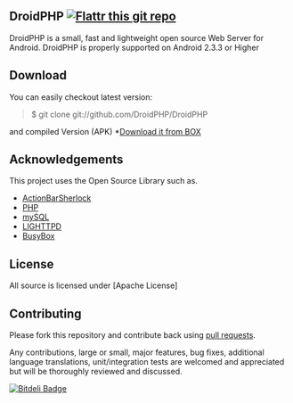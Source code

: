 ## DroidPHP [![Flattr this git repo](http://api.flattr.com/button/flattr-badge-large.png)](https://flattr.com/submit/auto?user_id=Shushant786&url=https://github.com/droidphp/droidphp&title=DroidPHP&language=&tags=github&category=software)

DroidPHP is a small, fast and lightweight open source Web Server for Android.
DroidPHP is properly supported on Android 2.3.3 or Higher 


## Download
You can easily checkout latest version:

> $ git clone git://github.com/DroidPHP/DroidPHP

and compiled Version (APK)
*[Download it from BOX](https://www.box.com/s/wt80026oy26k1xf4y5xv)
<br />


## Acknowledgements

This project uses the Open Source Library such as.

* [ActionBarSherlock](https://github.com/JakeWharton/ActionBarSherlock)
* [PHP](http://php.net)
* [mySQL](http://mysql.com)
* [LIGHTTPD](http://lighttpd.org/)
* [BusyBox](http://busybox.net)

## License
All source is licensed under [Apache License]

## Contributing


Please fork this repository and contribute back using
[pull requests](https://github.com/droidphp/droidphp/pulls).

Any contributions, large or small, major features, bug fixes, additional
language translations, unit/integration tests are welcomed and appreciated
but will be thoroughly reviewed and discussed.


[![Bitdeli Badge](https://d2weczhvl823v0.cloudfront.net/DroidPHP/droidphp/trend.png)](https://bitdeli.com/free "Bitdeli Badge")

